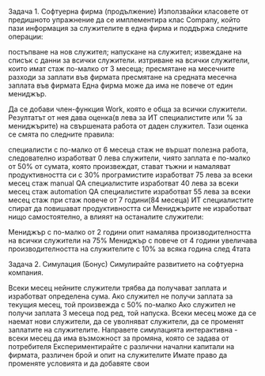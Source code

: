 Задача 1. Софтуерна фирма (продължение)
Използвайки класовете от предишното упражнение да се имплементира клас Company, който пази информация за служителите в една фирма и поддържа следните операции:

постъпване на нов служител;
напускане на служител;
извеждане на списък с данни за всички служители.
изтриване на всички служители, които имат стаж по-малко от 3 месеца;
пресмятане на месечните разходи за заплати във фирмата
пресмятане на средната месечна заплата във фирмата
Една фирма може да има не повече от един мениджър.

Да се добави член-функция Work, която е обща за всички служители. Резултатът от нея дава оценка(в лева за ИТ специалистите или % за мениджърите) на свършената работа от даден служител. Тази оценка се смята по следните правила:

специалисти с по-малко от 6 месеца стаж не вършат полезна работа, следователно изработват 0 лева
служители, чиято заплата е по-малко от 50% от сумата, която произвеждат, стават тъжни и намаляват продуктивността си с 30%
програмистите изработват 75 лева за всеки месец стаж
manual QA специалистите изработват 40 лева за всеки месец стаж
automation QA специалистите изработват 55 лева за всеки месец стаж
при стаж повече от 7 години(84 месеца) ИТ специалистите спират да повишават продуктивността си
Мениджърите не изработват нищо самостоятелно, а влияят на останалите служители:

Мениджър с по-малко от 2 години опит намалява производителността на всички служители на 75%
Мениджър с повече от 4 години увеличава производителността на служителите с 10% за всяка година след 4тата


Задача 2. Симулация (Бонус)
Симулирайте развитието на софтуерна компания.

Всеки месец нейните служители трябва да получават заплата и изработват определена сума.
Ако служител не получи заплата за текущия месец, той произвежда с 50% по-малко
Ако служител не получи заплата 3 месеца под ред, той напуска.
Всеки месец може да се наемат нови служители, да се уволняват служители, да се променят заплатите на служителите.
Направете симулацията интерактивна - всеки месец да има възможност за промяна, която се задава от потребителя
Експериментирайте с различни начални капитали на фирмата, различен брой и опит на служителите
Имате право да променяте условията и да добавяте свои
